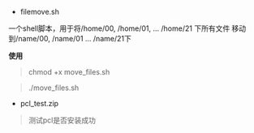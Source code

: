 - filemove.sh

一个shell脚本，用于将/home/00,  /home/01, ... /home/21  下所有文件 移动到/name/00, /name/01 ... /name/21下

__使用__
> chmod +x move_files.sh

> ./move_files.sh


- pcl_test.zip
> 测试pcl是否安装成功
